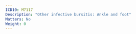 ```yaml
---
ICD10: M7117
Description: "Other infective bursitis: Ankle and foot"
Matters: No
Weight: 0
---
```


